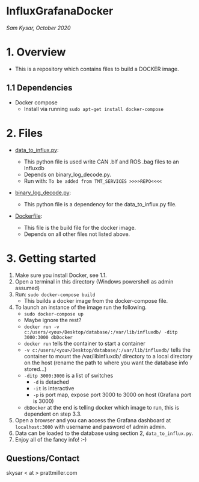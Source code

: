 # InfluxGrafanaDocker
*Sam Kysar, October 2020*

# 1. Overview
+ This is a repository which contains files to build a DOCKER image.

## 1.1 Dependencies
+ Docker compose  
  - Install via running `sudo apt-get install docker-compose`

# 2. Files
+ [data_to_influx.py](./data_to_influx.py):
    - This python file is used write CAN .blf and ROS .bag files to an Influxdb
    - Depends on binary_log_decode.py.
    - Run with: `To be added from TMT_SERVICES >>>>REPO<<<<` 
+ [binary_log_decode.py](./binary_log_decode.py):
    - This python file is a dependency for the data_to_influx.py file.

+ [Dockerfile](./Dockerfile):
    - This file is the build file for the docker image.
    - Depends on all other files not listed above.

# 3. Getting started
1. Make sure you install Docker, see 1.1.
2. Open a terminal in this directory (Windows powershell as admin assumed)
3. Run: `sudo docker-compose build`  
    - This builds a docker image from the docker-compose file.  
4. To launch an instance of the image run the following.  
    - `sudo docker-compose up`
    - Maybe ignore the rest?
    - `docker run -v c:/users/<you>/Desktop/database/:/var/lib/influxdb/ -ditp 3000:3000 dbDocker`
    - `docker run` tells the container to start a container
    - `-v c:/users/<you>/Desktop/database/:/var/lib/influxdb/` tells the container to mount the /var/libinfluxdb/ directory to a local directory on the host (rename the path to where you want the database info stored...)
    - `-ditp 3000:3000` is a list of switches
        - `-d` is detached
        - `-it` is interactive
        - `-p` is port map, expose port 3000 to 3000 on host (Grafana port is 3000)
    - `dbDocker` at the end is telling docker which image to run, this is dependent on step 3.3.
5. Open a browser and you can access the Grafana dashboard at `localhost:3000` with username and pasword of admin admin.
6. Data can be loaded to the database using section 2, `data_to_influx.py`.
7. Enjoy all of the fancy info! :-)

## Questions/Contact  
  
skysar < at > prattmiller.com 
